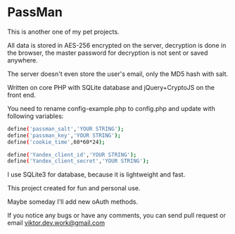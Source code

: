 # PassMan
This is another one of my pet projects. 

All data is stored in AES-256 encrypted on the server, decryption is done in the browser, the master password for decryption is not sent or saved anywhere.

The server doesn't even store the user's email, only the MD5 hash with salt.

Written on core PHP with SQLite database and jQuery+CryptoJS on the front end.


You need to rename config-example.php to config.php and update with following variables:
```bash
define('passman_salt','YOUR STRING');
define('passman_key','YOUR STRING');
define('cookie_time',60*60*24);

define('Yandex_client_id','YOUR STRING');
define('Yandex_client_secret','YOUR STRING');
```

I use SQLite3 for database, because it is lightweight and fast.

This project created for fun and personal use.

Maybe someday I'll add new oAuth methods.

If you notice any bugs or have any comments, you can send pull request or email viktor.dev.work@gmail.com
